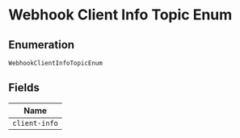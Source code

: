 
# Webhook Client Info Topic Enum

## Enumeration

`WebhookClientInfoTopicEnum`

## Fields

| Name |
|  --- |
| `client-info` |

